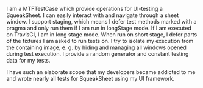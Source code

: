 I am a MTFTestCase which provide operations for UI-testing a SqueakSheet. I can easily interact with and navigate through a sheet window. I support staging, which means I defer test methods marked with a <longstage> pragma and only run them if I am run in longStage mode. If I am executed on TravisCI, I am in long stage mode. When run on short stage, I defer parts of the fixtures I am asked to run tests on. I try to isolate my execution from the containing image, e. g. by hiding and managing all windows opened during test execution. I provide a random generator and constant testing data for my tests.

I have such an elaborate scope that my developers became addicted to me and wrote nearly all tests for SqueakSheet using my UI framework.